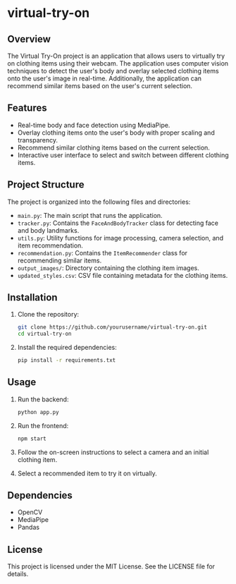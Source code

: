 # virtual-try-on

## Overview
The Virtual Try-On project is an application that allows users to virtually try on clothing items using their webcam. The application uses computer vision techniques to detect the user's body and overlay selected clothing items onto the user's image in real-time. Additionally, the application can recommend similar items based on the user's current selection.

## Features
- Real-time body and face detection using MediaPipe.
- Overlay clothing items onto the user's body with proper scaling and transparency.
- Recommend similar clothing items based on the current selection.
- Interactive user interface to select and switch between different clothing items.

## Project Structure
The project is organized into the following files and directories:

- `main.py`: The main script that runs the application.
- `tracker.py`: Contains the `FaceAndBodyTracker` class for detecting face and body landmarks.
- `utils.py`: Utility functions for image processing, camera selection, and item recommendation.
- `recommendation.py`: Contains the `ItemRecommender` class for recommending similar items.
- `output_images/`: Directory containing the clothing item images.
- `updated_styles.csv`: CSV file containing metadata for the clothing items.

## Installation
1. Clone the repository:
    ```bash
    git clone https://github.com/yourusername/virtual-try-on.git
    cd virtual-try-on
    ```

2. Install the required dependencies:
    ```bash
    pip install -r requirements.txt
    ```

## Usage
1. Run the backend:
    ```bash
    python app.py
    ```

2. Run the frontend:
    ```bash
    npm start
    ```

3. Follow the on-screen instructions to select a camera and an initial clothing item.

4. Select a recommended item to try it on virtually.

## Dependencies
- OpenCV
- MediaPipe
- Pandas


## License
This project is licensed under the MIT License. See the LICENSE file for details.